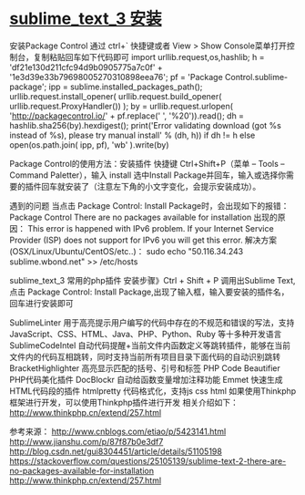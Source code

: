 # [sublime_text_3 安装](http://www.cnblogs.com/yi220284/p/6367098.html)
  

安装Package Control 
通过 ctrl+` 快捷键或者 View > Show Console菜单打开控制台，复制粘贴回车如下代码即可
import urllib.request,os,hashlib; h = 'df21e130d211cfc94d9b0905775a7c0f' + '1e3d39e33b79698005270310898eea76'; pf = 'Package Control.sublime-package'; ipp = sublime.installed_packages_path(); urllib.request.install_opener( urllib.request.build_opener( urllib.request.ProxyHandler()) ); by = urllib.request.urlopen( 'http://packagecontrol.io/' + pf.replace(' ', '%20')).read(); dh = hashlib.sha256(by).hexdigest(); print('Error validating download (got %s instead of %s), please try manual install' % (dh, h)) if dh != h else open(os.path.join( ipp, pf), 'wb' ).write(by)

Package Control的使用方法：安装插件
快捷键 Ctrl+Shift+P（菜单 – Tools – Command Paletter），输入 install 选中Install Package并回车，输入或选择你需要的插件回车就安装了（注意左下角的小文字变化，会提示安装成功）。

遇到的问题
当点击 Package Control: Install Package时，会出现如下的报错：
Package Control
There are no packages available for installation
出现的原因：
This error is happened with IPv6 problem. If your Internet Service Provider (ISP) does not support for IPv6 you will get this error.
解决方案(OSX/Linux/Ubuntu/CentOS/etc..)：
sudo echo "50.116.34.243 sublime.wbond.net" >> /etc/hosts

sublime_text_3 常用的php插件
安装步骤》Ctrl + Shift + P 调用出Sublime Text, 点击 Package Control: Install Package,出现了输入框，输入要安装的插件名，回车进行安装即可

SublimeLinter 
用于高亮提示用户编写的代码中存在的不规范和错误的写法，支持 JavaScript、CSS、HTML、Java、PHP、Python、Ruby 等十多种开发语言
SublimeCodeIntel
自动代码提醒+当前文件内函数定义等跳转插件，能够在当前文件内的代码互相跳转，同时支持当前所有项目目录下面代码的自动识别跳转
BracketHighlighter
高亮显示匹配的括号、引号和标签
PHP Code Beautifier
PHP代码美化插件
DocBlockr
自动给函数变量增加注释功能
Emmet
快速生成HTML代码段的插件
htmlpretty 
代码格式化，支持js css html 
如果使用Thinkphp框架进行开发，可以使用Thinkphp插件进行开发
相关介绍如下：http://www.thinkphp.cn/extend/257.html


参考来源：
http://www.cnblogs.com/etiao/p/5423141.html
http://www.jianshu.com/p/87f87b0e3df7
http://blog.csdn.net/gui8304451/article/details/51105198
https://stackoverflow.com/questions/25105139/sublime-text-2-there-are-no-packages-available-for-installation
http://www.thinkphp.cn/extend/257.html



